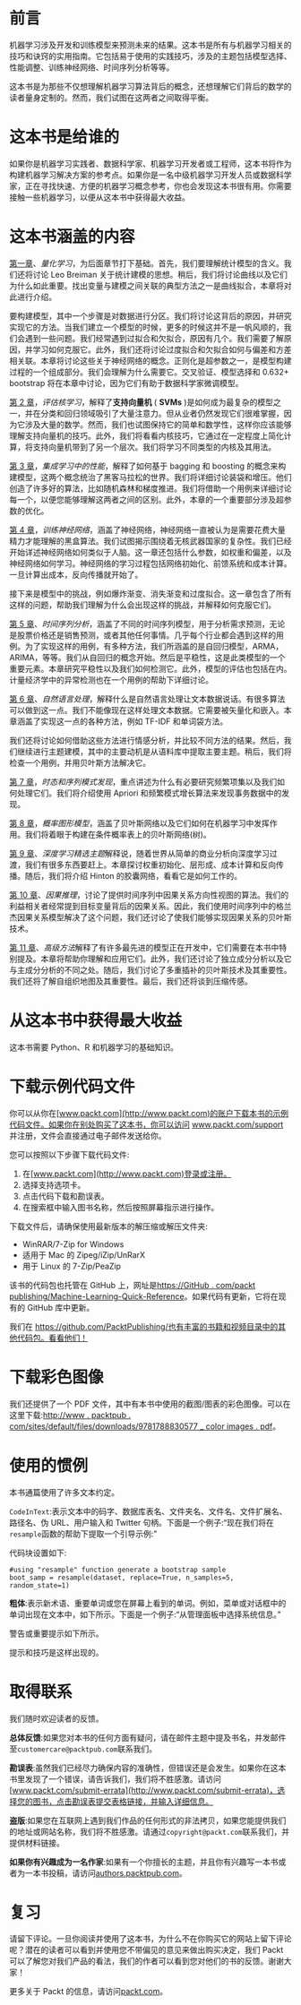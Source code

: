 

# 前言

机器学习涉及开发和训练模型来预测未来的结果。这本书是所有与机器学习相关的技巧和诀窍的实用指南。它包括易于使用的实践技巧，涉及的主题包括模型选择、性能调整、训练神经网络、时间序列分析等等。

这本书是为那些不仅想理解机器学习算法背后的概念，还想理解它们背后的数学的读者量身定制的。然而，我们试图在这两者之间取得平衡。



# 这本书是给谁的

如果你是机器学习实践者、数据科学家、机器学习开发者或工程师，这本书将作为构建机器学习解决方案的参考点。如果你是一名中级机器学习开发人员或数据科学家，正在寻找快速、方便的机器学习概念参考，你也会发现这本书很有用。你需要接触一些机器学习，以便从这本书中获得最大收益。



# 这本书涵盖的内容

[第一章](f5717643-7339-46dd-aad1-9277e0091279.xhtml)、*量化学习*，为后面章节打下基础。首先，我们要理解统计模型的含义。我们还将讨论 Leo Breiman 关于统计建模的思想。稍后，我们将讨论曲线以及它们为什么如此重要。找出变量与建模之间关联的典型方法之一是曲线拟合，本章将对此进行介绍。

要构建模型，其中一个步骤是对数据进行分区。我们将讨论这背后的原因，并研究实现它的方法。当我们建立一个模型的时候，更多的时候这并不是一帆风顺的，我们会遇到一些问题。我们经常遇到过拟合和欠拟合，原因有几个。我们需要了解原因，并学习如何克服它。此外，我们还将讨论过度拟合和欠拟合如何与偏差和方差相关联。本章将讨论这些关于神经网络的概念。正则化是超参数之一，是模型构建过程的一个组成部分。我们会理解为什么需要它。交叉验证、模型选择和 0.632+ bootstrap 将在本章中讨论，因为它们有助于数据科学家微调模型。

[第 2 章](45ee9f11-4147-4e03-aada-856503d75b8a.xhtml)，*评估核学习*，解释了**支持向量机** ( **SVMs** )是如何成为最复杂的模型之一，并在分类和回归领域吸引了大量注意力。但从业者仍然发现它们很难掌握，因为它涉及大量的数学。然而，我们也试图保持它的简单和数学性，这样你应该能够理解支持向量机的技巧。此外，我们将看看内核技巧，它通过在一定程度上简化计算，将支持向量机带到了另一个层次。我们将学习不同类型的内核及其用法。

[第 3 章](35c2f650-4c1a-4c14-8b3c-37b69271c37f.xhtml)，*集成学习中的性能*，解释了如何基于 bagging 和 boosting 的概念来构建模型，这两个概念统治了黑客马拉松的世界。我们将详细讨论装袋和增压。他们创造了许多好的算法，比如随机森林和梯度推进。我们将借助一个用例来详细讨论每一个，以便您能够理解这两者之间的区别。此外，本章的一个重要部分涉及超参数的优化。

[第 4 章](e994d382-9a54-427c-86db-caf852e5c084.xhtml)，*训练神经网络*，涵盖了神经网络，神经网络一直被认为是需要花费大量精力才能理解的黑盒算法。我们试图揭示围绕着无核武器国家的复杂性。我们已经开始详述神经网络如何类似于人脑。这一章还包括什么参数，如权重和偏差，以及神经网络如何学习。神经网络的学习过程包括网络初始化、前馈系统和成本计算。一旦计算出成本，反向传播就开始了。

接下来是模型中的挑战，例如爆炸渐变、消失渐变和过度拟合。这一章包含了所有这样的问题，帮助我们理解为什么会出现这样的挑战，并解释如何克服它们。

[第 5 章](ee522eae-86b5-4fc1-a386-d0088b46fdf4.xhtml)、*时间序列分析*，涵盖了不同的时间序列模型，用于分析需求预测，无论是股票价格还是销售预测，或者其他任何事情。几乎每个行业都会遇到这样的用例。为了实现这样的用例，有多种方法，我们所涵盖的是自回归模型，ARMA，ARIMA，等等。我们从自回归的概念开始。然后是平稳性，这是此类模型的一个重要元素。本章研究平稳性以及我们如何检测它。此外，模型的评估也包括在内。计量经济学中的异常检测也在一个用例的帮助下详细讨论。

[第 6 章](eb5bd372-b8f4-43f2-94ee-6e5d30042cef.xhtml)、*自然语言处理*，解释什么是自然语言处理让文本数据说话。有很多算法可以做到这一点。我们不能像现在这样处理文本数据。它需要被矢量化和嵌入。本章涵盖了实现这一点的各种方法，例如 TF-IDF 和单词袋方法。

我们还将讨论如何借助这些方法进行情感分析，并比较不同方法的结果。然后，我们继续进行主题建模，其中的主要动机是从语料库中提取主要主题。稍后，我们将检查一个用例，并用贝叶斯方法解决它。

[第 7 章](751d8778-9eec-4c2f-964a-e756ac419107.xhtml)，*时态和序列模式发现*，重点讲述为什么有必要研究频繁项集以及我们如何处理它们。我们将介绍使用 Apriori 和频繁模式增长算法来发现事务数据中的发现。

[第 8 章](64be9aad-a25e-4ea4-abbb-bc8ff4cbbe1a.xhtml)，*概率图形模型*，涵盖了贝叶斯网络以及它们如何在机器学习中发挥作用。我们将着眼于构建在条件概率表上的贝叶斯网络(树)。

[第 9 章](6fd48e9f-f2fd-4b29-a006-1b151de4960f.xhtml)、*深度学习精选主题*解释说，随着世界从简单的商业分析向深度学习过渡，我们有很多东西要赶上。本章探讨权重初始化、层形成、成本计算和反向传播。随后，我们将介绍 Hinton 的胶囊网络，看看它是如何工作的。

[第 10 章](087b7fc7-b46b-4d41-99ee-fcef04383d06.xhtml)、*因果推理*，讨论了提供时间序列中因果关系方向性视图的算法。我们的利益相关者经常提到目标变量背后的因果关系。因此，我们使用时间序列中的格兰杰因果关系模型解决了这个问题，我们还讨论了使我们能够实现因果关系的贝叶斯技术。

[第 11 章](2625df31-d724-4c6e-9d07-2afbca2ed3de.xhtml)、*高级方法*解释了有许多最先进的模型正在开发中，它们需要在本书中特别提及。本章将帮助你理解和应用它们。此外，我们还讨论了独立成分分析以及它与主成分分析的不同之处。随后，我们讨论了多重插补的贝叶斯技术及其重要性。我们还将了解自组织地图及其重要性。最后，我们还将谈到压缩传感。



# 从这本书中获得最大收益

这本书需要 Python、R 和机器学习的基础知识。



# 下载示例代码文件

你可以从你在[www.packt.com](http://www.packt.com)的账户下载本书的示例代码文件。如果你在别处购买了这本书，你可以访问 www.packt.com/support 并注册，文件会直接通过电子邮件发送给你。

您可以按照以下步骤下载代码文件:

1.  在[www.packt.com](http://www.packt.com)登录或注册。
2.  选择支持选项卡。
3.  点击代码下载和勘误表。
4.  在搜索框中输入图书名称，然后按照屏幕指示进行操作。

下载文件后，请确保使用最新版本的解压缩或解压文件夹:

*   WinRAR/7-Zip for Windows
*   适用于 Mac 的 Zipeg/iZip/UnRarX
*   用于 Linux 的 7-Zip/PeaZip

该书的代码包也托管在 GitHub 上，网址是[https://GitHub . com/packt publishing/Machine-Learning-Quick-Reference](https://github.com/PacktPublishing/Machine-Learning-Quick-Reference)。如果代码有更新，它将在现有的 GitHub 库中更新。

我们在 https://github.com/PacktPublishing/也有丰富的书籍和视频目录中的其他代码包。看看他们！



# 下载彩色图像

我们还提供了一个 PDF 文件，其中有本书中使用的截图/图表的彩色图像。可以在这里下载:[http://www . packtpub . com/sites/default/files/downloads/9781788830577 _ color images . pdf](http://www.packtpub.com/sites/default/files/downloads/%209781788830577_ColorImages.pdf)。



# 使用的惯例

本书通篇使用了许多文本约定。

`CodeInText`:表示文本中的码字、数据库表名、文件夹名、文件名、文件扩展名、路径名、伪 URL、用户输入和 Twitter 句柄。下面是一个例子:“现在我们将在`resample`函数的帮助下提取一个引导示例:”

代码块设置如下:

```
#using "resample" function generate a bootstrap sample
boot_samp = resample(dataset, replace=True, n_samples=5, random_state=1)
```

**粗体**:表示新术语、重要单词或您在屏幕上看到的单词。例如，菜单或对话框中的单词出现在文本中，如下所示。下面是一个例子:“从管理面板中选择系统信息。”

警告或重要提示如下所示。

提示和技巧是这样出现的。



# 取得联系

我们随时欢迎读者的反馈。

**总体反馈**:如果您对本书的任何方面有疑问，请在邮件主题中提及书名，并发邮件至`customercare@packtpub.com`联系我们。

**勘误表**:虽然我们已经尽力确保内容的准确性，但错误还是会发生。如果你在这本书里发现了一个错误，请告诉我们，我们将不胜感激。请访问[www.packt.com/submit-errata](http://www.packt.com/submit-errata)，选择您的图书，点击勘误表提交表格链接，并输入详细信息。

**盗版**:如果您在互联网上遇到我们作品的任何形式的非法拷贝，如果您能提供我们的地址或网站名称，我们将不胜感激。请通过`copyright@packt.com`联系我们，并提供材料链接。

**如果你有兴趣成为一名作家**:如果有一个你擅长的主题，并且你有兴趣写一本书或者为一本书投稿，请访问[authors.packtpub.com](http://authors.packtpub.com/)。



# 复习

请留下评论。一旦你阅读并使用了这本书，为什么不在你购买它的网站上留下评论呢？潜在的读者可以看到并使用您不带偏见的意见来做出购买决定，我们 Packt 可以了解您对我们产品的看法，我们的作者可以看到您对他们的书的反馈。谢谢大家！

更多关于 Packt 的信息，请访问[packt.com](http://www.packt.com/)。